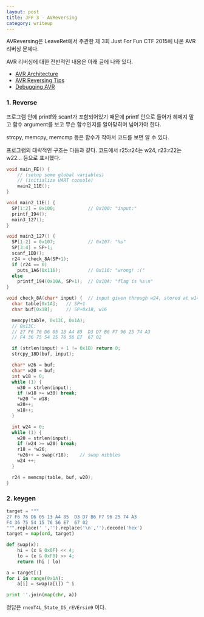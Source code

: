 ```yaml
---
layout: post
title: JFF 3 - AVReversing
category: writeup
---
```


AVReversing은 LeaveRet에서 주관한 제 3회 Just For Fun CTF 2015에 나온 AVR 리버싱 문제다.

AVR 리버싱에 대한 전반적인 내용은 아래 글에 나와 있다.

- [AVR Architecture](/2015/09/avr-memory-and-registers/)
- [AVR Reversing Tips](/2015/09/avr-reversing/)
- [Debugging AVR](/2015/09/debugging-avr/)

### 1. Reverse

프로그램 안에 printf와 scanf가 포함되어있기 때문에 printf 안으로 들어가 헤메지 말고 함수 argument를 보고 무슨 함수인지를 알아맞히며 넘어가야 한다.

strcpy, memcpy, memcmp 등은 함수가 작아서 코드를 보면 알 수 있다.

프로그램의 대략적인 구조는 다음과 같다. 코드에서 r25:r24는 w24, r23:r22는 w22... 등으로 표시했다.

```c
void main_FE() {
    // (setup some global variables)
    // (initialize UART console)
    main2_11E();
}

void main2_11E() {
  SP[1:2] = 0x100;            // 0x100: "input:"
  printf_194();
  main3_127();
}

void main3_127() {
  SP[1:2] = 0x107;            // 0x107: "%s"
  SP[3:4] = SP+1;
  scanf_1DD();
  r24 = check_8A(SP+1);
  if (r24 == 0)
    puts_1A6(0x116);          // 0x116: "wrong! :("
  else
    printf_194(0x10A, SP+1);  // 0x10A: "flag is %s\n"
}

void check_8A(char* input) {  // input given through w24, stored at w14
  char table[0x1A];   // SP+1
  char buf[0x1B];     // SP+0x1B, w16

  memcpy(table, 0x13C, 0x1A);
  // 0x13C:
  // 27 F6 76 D6 05 13 A4 85  D3 D7 B6 F7 96 25 74 A3
  // F4 36 75 54 15 76 56 E7  67 02

  if (strlen(input) + 1 != 0x1B) return 0;
  strcpy_18D(buf, input);

  char* w26 = buf;
  char* w20 = buf;
  int w18 = 0;
  while (1) {
    w30 = strlen(input);
    if (w18 >= w30) break;
    *w20 ^= w18;
    w20++;
    w18++;
  }

  int w24 = 0;
  while (1) {
    w20 = strlen(input);
    if (w24 >= w20) break;
    r18 = *w26;
    *w26++ = swap(r18);    // swap nibbles
    w24 ++;
  }

  r24 = memcmp(table, buf, w20);
}
```

### 2. keygen

```py
target = """
27 F6 76 D6 05 13 A4 85  D3 D7 B6 F7 96 25 74 A3
F4 36 75 54 15 76 56 E7  67 02
""".replace(' ','').replace('\n','').decode('hex')
target = map(ord, target)

def swap(x):
    hi = (x & 0x0F) << 4;
    lo = (x & 0xF0) >> 4;
    return (hi | lo)

a = target[:]
for i in range(0x1A):
    a[i] = swap(a[i]) ^ i

print ''.join(map(chr, a))
```

정답은 `rnenT4L_5tate_I5_rEVErsin9` 이다.

